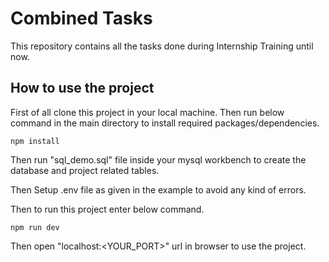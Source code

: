 
# Combined Tasks

This repository contains all the tasks done during Internship Training until now.




## How to use the project

First of all clone this project in your local machine. Then run below command in the main directory to install required packages/dependencies.

`npm install`

Then run "sql_demo.sql" file inside your mysql workbench to create the database and project related tables.

Then Setup .env file as given in the example to avoid any kind of errors.

Then to run this project enter below command.

`npm run dev`

Then open "localhost:<YOUR_PORT>" url in browser to use the project.
